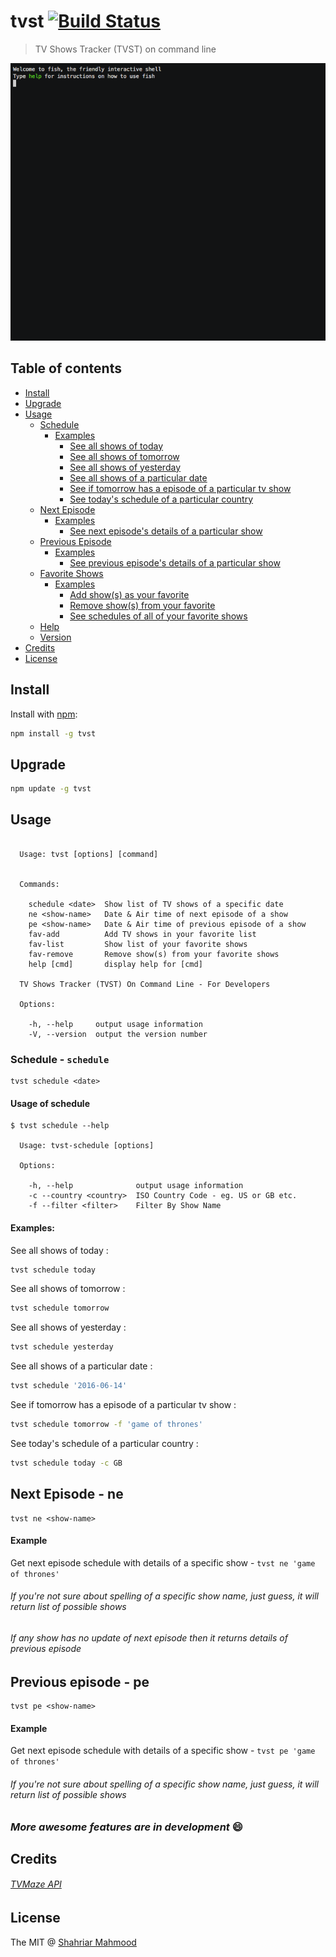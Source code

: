 # tvst [![Build Status](https://travis-ci.org/shahriar1/tvst.svg?branch=master)](https://travis-ci.org/shahriar1/tvst)

> TV Shows Tracker (TVST) on command line

![TVST command line](tvst.gif)


## Table of contents
  * [Install](#install)
  * [Upgrade](#upgrade)
  * [Usage](#usage)
    * [Schedule](#schedule)
      * [Examples](#schedule-examples)
        * [See all shows of today](#schedule-today)
        * [See all shows of tomorrow](#schedule-tomorrow)
        * [See all shows of yesterday](#schedule-yesterday)
        * [See all shows of a particular date](#schedule-by-date)
        * [See if tomorrow has a episode of a particular tv show](#schedule-tomorow-particular)
        * [See today's schedule of a particular country](#schedule-country)
    * [Next Episode](#next-episode)
      * [Examples](#next-episode-examples)
        * [See next episode's details of a particular show](#see-next-episode-details-of-a-particular-show)
    * [Previous Episode](#previous-episode)
      * [Examples](#previous-episode-examples)
        * [See previous episode's details of a particular show](#see-previous-episode-details-of-a-particular-show)
    * [Favorite Shows](#favorite-shows)
      * [Examples](#favroite-shows-examples)
        * [Add show(s) as your favorite](#add-shows-as-your-favorite)
        * [Remove show(s) from your favorite](#remove-shows-from-your-favorite)
        * [See schedules of all of your favorite shows](#get-schedule-of-all-of-your-favorite-shows)
    * [Help](#help)
    * [Version](#version)
  * [Credits](#credits)
  * [License](#license)


## Install <a name="install"></a>

Install with [npm](https://www.npmjs.com/):

```bash
npm install -g tvst
```
## Upgrade <a name="upgrade"></a>

```bash
npm update -g tvst
```

## Usage <a name="usage"></a>

```

  Usage: tvst [options] [command]


  Commands:

    schedule <date>  Show list of TV shows of a specific date
    ne <show-name>   Date & Air time of next episode of a show
    pe <show-name>   Date & Air time of previous episode of a show
    fav-add          Add TV shows in your favorite list
    fav-list         Show list of your favorite shows
    fav-remove       Remove show(s) from your favorite shows
    help [cmd]       display help for [cmd]

  TV Shows Tracker (TVST) On Command Line - For Developers

  Options:

    -h, --help     output usage information
    -V, --version  output the version number

```   


### Schedule - `schedule` <a name="schedule"></a>
```
tvst schedule <date>
```

#### Usage of schedule

```
$ tvst schedule --help

  Usage: tvst-schedule [options]

  Options:

    -h, --help              output usage information
    -c --country <country>  ISO Country Code - eg. US or GB etc.
    -f --filter <filter>    Filter By Show Name
```

#### Examples:<a name="schedule-examples"></a>

See all shows of today <a name="schedule-today"></a> :
```bash
tvst schedule today
```

See all shows of tomorrow <a name="schedule-tomorrow"></a> :
```bash
tvst schedule tomorrow
```

See all shows of yesterday <a name="schedule-yesterday"></a> :
```bash
tvst schedule yesterday
```

See all shows of a particular date <a name="schedule-by-date"></a> :
```bash
tvst schedule '2016-06-14'
```

See if tomorrow has a episode of a particular tv show <a name="schedule-tomorow-particular"></a> :
```bash
tvst schedule tomorrow -f 'game of thrones'
```

See today's schedule of a particular country <a name="schedule-country"></a> :
```bash
tvst schedule today -c GB
```


## Next Episode - ne
```
tvst ne <show-name>
```

#### Example

Get next episode schedule with details of a specific show - `tvst ne 'game of thrones'`

###### If you're not sure about spelling of a specific show name, just guess, it will return list of possible shows


###### If any show has no update of next episode then it returns details of previous episode



## Previous episode - pe


```
tvst pe <show-name>
```

#### Example

Get next episode schedule with details of a specific show - `tvst pe 'game of thrones'`

###### If you're not sure about spelling of a specific show name, just guess, it will return list of possible shows

####



### _More awesome features are in development_ :smile:


## Credits
###### [TVMaze API](http://tvmaze.com/api)



## License

The MIT @ [Shahriar Mahmood](https://github.com/shahriar1)
